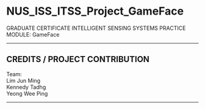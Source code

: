 # NUS_ISS_ITSS_Project_GameFace
GRADUATE CERTIFICATE INTELLIGENT SENSING SYSTEMS PRACTICE MODULE: GameFace

---

## CREDITS / PROJECT CONTRIBUTION

Team:<br>
Lim Jun Ming<br>
Kennedy Tadhg<br>
Yeong Wee Ping

---
